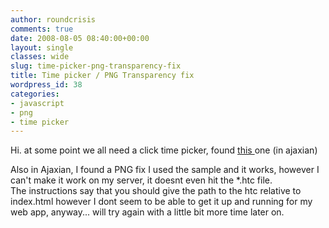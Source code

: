 ```yaml
---
author: roundcrisis
comments: true
date: 2008-08-05 08:40:00+00:00
layout: single
classes: wide
slug: time-picker-png-transparency-fix
title: Time picker / PNG Transparency fix
wordpress_id: 38
categories:
- javascript
- png
- time picker
---
```


Hi. at some point we all need a click time picker, found [this ](http://ajaxian.com/archives/nogray-visual-time-picker)one (in ajaxian)  
  
Also in Ajaxian, I found a PNG fix I used the sample and it works, however I can't make it work on my server, it doesnt even hit the *.htc file.  
The instructions say that you should give the path to the htc relative to index.html however I dont seem to be able to get it up and running for my web app, anyway... will try again with a little bit more time later on.
